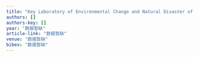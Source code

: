 ```yaml
---
title: "Key Laboratory of Environmental Change and Natural Disaster of Ministry of Education of China College of Resources Science & Technology, Beijing Normal University Beijing …"
authors: []
authors-key: []
year: "数据暂缺"
article-link: "数据暂缺"
venue: "数据暂缺"
bibex: "数据暂缺"
---
```

